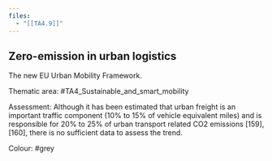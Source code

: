```yaml
---
files:
  - "[[TA4.9]]"
---
```

## Zero-emission in urban logistics
The new EU Urban Mobility Framework.

Thematic area: #TA4_Sustainable_and_smart_mobility

Assessment: Although it has been estimated that urban freight is an important traffic component (10% to 15% of vehicle equivalent miles) and is responsible for 20% to 25% of urban transport related CO2 emissions [159], [160], there is no sufficient data to assess the trend.

Colour: #grey
